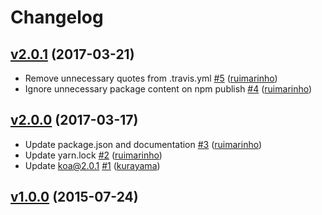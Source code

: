 # Changelog

## [v2.0.1](https://github.com/uphold/koa-requestid/releases/tag/v2.0.1) (2017-03-21)
- Remove unnecessary quotes from .travis.yml [\#5](https://github.com/uphold/koa-requestid/pull/5) ([ruimarinho](https://github.com/ruimarinho))
- Ignore unnecessary package content on npm publish [\#4](https://github.com/uphold/koa-requestid/pull/4) ([ruimarinho](https://github.com/ruimarinho))

## [v2.0.0](https://github.com/uphold/koa-requestid/releases/tag/v2.0.0) (2017-03-17)
- Update package.json and documentation [\#3](https://github.com/uphold/koa-requestid/pull/3) ([ruimarinho](https://github.com/ruimarinho))
- Update yarn.lock [\#2](https://github.com/uphold/koa-requestid/pull/2) ([ruimarinho](https://github.com/ruimarinho))
- Update koa@2.0.1 [\#1](https://github.com/uphold/koa-requestid/pull/1) ([kurayama](https://github.com/kurayama))

## [v1.0.0](https://github.com/uphold/koa-requestid/releases/tag/v1.0.0) (2015-07-24)
